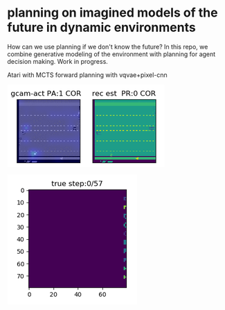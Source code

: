 
# planning on imagined models of the future in dynamic environments

How can we use planning if we don't know the future? In this repo, we combine generative modeling of the environment with planning for agent decision making. Work in progress.

Atari with MCTS forward planning with vqvae+pixel-cnn

![alt text](valid_E00001_R020_cropped.gif?raw=true "Freeway Agent - MCTS planning on imagination with gradcam")

![alt text](a_fast_seed_110.gif?raw=true "Freeway Agent - MCTS planning on imagination")

